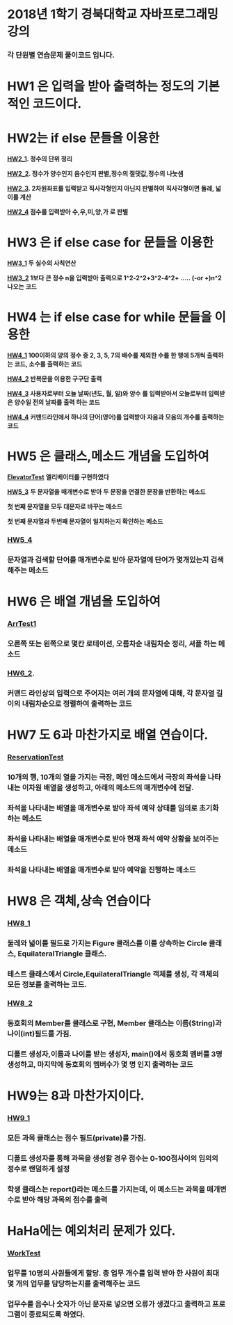 # 2018년 1학기 경북대학교 자바프로그래밍 강의  
### 각 단원별 연습문제 풀이코드 입니다.

  # HW1 은 입력을 받아 출력하는 정도의 기본적인 코드이다. 
  
  # HW2는 if else 문들을 이용한
  **[HW2_1](https://github.com/Seonggyu-Bae/Java-tutorial/blob/master/HW2/HW2_1.java). 정수의 단위 정리** 
  
  **[HW2_2](https://github.com/Seonggyu-Bae/Java-tutorial/blob/master/HW2/HW2_2.java). 정수가 양수인지 음수인지 판별,정수의 절댓값,정수의 나눗셈** 
  
  **[HW2_3](https://github.com/Seonggyu-Bae/Java-tutorial/blob/master/HW2/HW2_3.java). 2차원좌표를 입력받고 직사각형인지 아닌지 판별하여 직사각형이면 둘레, 넓이를 계산**
   
  **[HW2_4](https://github.com/Seonggyu-Bae/Java-tutorial/blob/master/HW2/HW2_4.java) 점수를 입력받아 수,우,미,양,가 로 판별**  
  
  # HW3 은 if else case for 문들을 이용한  
  **[HW3_1](https://github.com/Seonggyu-Bae/Java-tutorial/blob/master/HW3/HW3_1.java) 두 실수의 사칙연산**
  
  **[HW3_2](https://github.com/Seonggyu-Bae/Java-tutorial/blob/master/HW3/HW3_2.java) 1보다 큰 정수 n을 입력받아 출력으로 1^2-2^2+3^2-4^2+ ..... (-or +)n^2 나오는 코드**       
  
  # HW4 는 if else case for while 문들을 이용한  
  **[HW4_1](https://github.com/Seonggyu-Bae/Java-tutorial/blob/master/HW4/HW4_1.java) 100이하의 양의 정수 중 2, 3, 5, 7의 배수를 제외한 수를 한 행에 5개씩 출력하는 코드, 소수를 출력하는 코드**
  
  **[HW4_2](https://github.com/Seonggyu-Bae/Java-tutorial/blob/master/HW4/HW4_2.java) 반복문을 이용한 구구단 출력**
  
  **[HW4_3](https://github.com/Seonggyu-Bae/Java-tutorial/blob/master/HW4/HW4_3.java) 사용자로부터 오늘 날짜(년도, 월, 일)와 양수 를 입력받아서 오늘로부터 입력받은 양수일 전의 날짜를 출력 하는 코드**
  
  **[HW4_4](https://github.com/Seonggyu-Bae/Java-tutorial/blob/master/HW4/HW4_4.java) 커맨드라인에서 하나의 단어(영어)를 입력받아 자음과 모음의 개수를 출력하는 코드**        
   
  # HW5 은 클래스,메소드 개념을 도입하여  
  **[ElevatorTest](https://github.com/Seonggyu-Bae/Java-tutorial/blob/master/HW5/ElevatorTest.java)**
  **엘리베이터를 구현하였다**
  
  **[HW5_3](https://github.com/Seonggyu-Bae/Java-tutorial/blob/master/HW5/HW5_3.java)**
  **두 문자열을 매개변수로 받아 두 문장을 연결한 문장을 반환하는 메소드**  
  
  **첫 번째 문자열을 모두 대문자로 바꾸는 메소드**
  
  **첫 번째 문자열과 두번째 문자열이 일치하는지 확인하는 메소드**      
  
  ### [HW5_4](https://github.com/Seonggyu-Bae/Java-tutorial/blob/master/HW5/HW5_4.java)
  ### 문자열과 검색할 단어를 매개변수로 받아 문자열에 단어가 몇개있는지 검색해주는 메소드 
      
  # HW6 은 배열 개념을 도입하여  
   ### [ArrTest1](https://github.com/Seonggyu-Bae/Java-tutorial/blob/master/HW6/ArrTest1.java)
   ### 오른쪽 또는 왼쪽으로 몇칸 로테이션, 오름차순 내림차순 정리, 셔플 하는 메소드
   ### [HW6_2](https://github.com/Seonggyu-Bae/Java-tutorial/blob/master/HW6/HW6_2.java). 
   ### 커맨드 라인상의 입력으로 주어지는 여러 개의 문자열에 대해, 각 문자열 길이의 내림차순으로 정렬하여 출력하는 코드 
  
  # HW7 도 6과 마찬가지로 배열 연습이다.  
   ### [ReservationTest](https://github.com/Seonggyu-Bae/Java-tutorial/blob/master/HW7/ReservationTest.java)
   ### 10개의 행, 10개의 열을 가지는 극장, 메인 메소드에서 극장의 좌석을 나타내는 이차원 배열을 생성하고, 아래의 메소드의 매개변수에 전달.  
   ### 좌석을 나타내는 배열을 매개변수로 받아 좌석 예약 상태를 임의로 초기화 하는 메소드 
   ### 좌석을 나타내는 배열을 매개변수로 받아 현재 좌석 예약 상황을 보여주는 메소드  
   ### 좌석을 나타내는 배열을 매개변수로 받아 예약을 진행하는 메소드 
   
  # HW8 은 객체,상속 연습이다 
   ### [HW8_1](https://github.com/Seonggyu-Bae/Java-tutorial/blob/master/HW8/HW8_1.java)
   ### 둘레와 넓이를 필드로 가지는 Figure 클래스를 이를 상속하는 Circle 클래스, EquilateralTriangle 클래스.  
   ### 테스트 클래스에서 Circle,EquilateralTriangle 객체를 생성, 각 객체의 모든 정보를 출력하는 코드.   
   
   ### [HW8_2](https://github.com/Seonggyu-Bae/Java-tutorial/blob/master/HW8/HW8_2.java)
   ### 동호회의 Member를 클래스로 구현, Member 클래스는 이름(String)과 나이(int)필드를 가짐. 
   ### 디폴트 생성자,이름과 나이를 받는 생성자, main()에서 동호회 멤버를 3명 생성하고, 마지막에 동호회의 멤버수가 몇 명 인지 출력하는 코드
   
  # HW9는 8과 마찬가지이다.  
   ### [HW9_1](https://github.com/Seonggyu-Bae/Java-tutorial/blob/master/HW9/HW9_1.java)
   ### 모든 과목 클래스는 점수 필드(private)를 가짐.  
   ### 디폴트 생성자를 통해 과목을 생성할 경우 점수는 0-100점사이의 임의의 정수로 랜덤하게 설정  
   ### 학생 클래스는 report()라는 메소드를 가지는데, 이 메소드는 과목을 매개변수로 받아 해당 과목의 점수를 출력   
   
  # HaHa에는 예외처리 문제가 있다.
   ### [WorkTest](https://github.com/Seonggyu-Bae/Java-tutorial/blob/master/HaHa/WorkTest.java)
   ###  업무를 10명의 사원들에게 할당. 총 업무 개수를 입력 받아 한 사원이 최대 몇 개의 업무를 담당하는지를 출력해주는 코드  
   ###  업무수를 음수나 숫자가 아닌 문자로 넣으면 오류가 생겼다고 출력하고 프로그램이 종료되도록 하였다.
   
